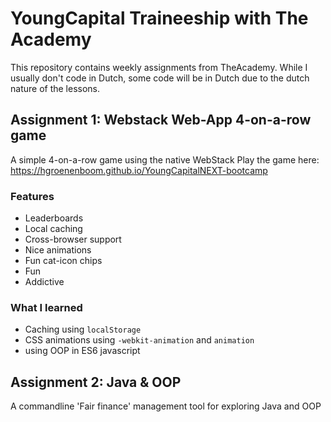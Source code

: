 # YoungCapital Traineeship with The Academy

This repository contains weekly assignments from TheAcademy.
While I usually don't code in Dutch, some code will be in Dutch due to the dutch nature of the lessons.

## Assignment 1: Webstack Web-App 4-on-a-row game
A simple 4-on-a-row game using the native WebStack
Play the game here: https://hgroenenboom.github.io/YoungCapitalNEXT-bootcamp

### Features
- Leaderboards
- Local caching
- Cross-browser support
- Nice animations
- Fun cat-icon chips
- Fun
- Addictive

### What I learned
- Caching using ```localStorage```
- CSS animations using ```-webkit-animation``` and ```animation```
- using OOP in ES6 javascript

## Assignment 2: Java & OOP
A commandline 'Fair finance' management tool for exploring Java and OOP


